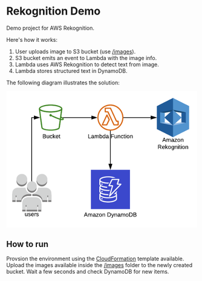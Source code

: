 # Rekognition Demo

Demo project for AWS Rekognition.

Here's how it works:

1. User uploads image to S3 bucket (use [/images](/images)).
2. S3 bucket emits an event to Lambda with the image info.
3. Lambda uses AWS Rekognition to detect text from image.
4. Lambda stores structured text in DynamoDB.

The following diagram illustrates the solution:

![Diagram](diagram.png)

## How to run

Provsion the environment using the [CloudFormation](environment.yml) template available. Upload the images available inside the [/images](/images) folder to the newly created bucket. Wait a few seconds and check DynamoDB for new items.
